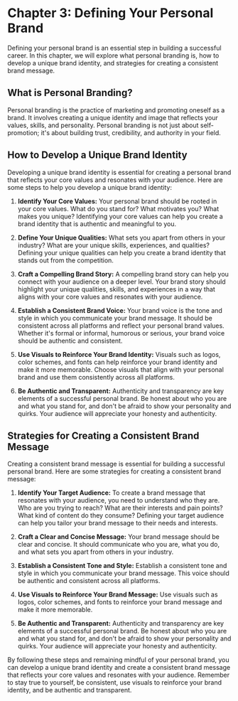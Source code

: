 Chapter 3: Defining Your Personal Brand
=======================================

Defining your personal brand is an essential step in building a successful career. In this chapter, we will explore what personal branding is, how to develop a unique brand identity, and strategies for creating a consistent brand message.

What is Personal Branding?
--------------------------

Personal branding is the practice of marketing and promoting oneself as a brand. It involves creating a unique identity and image that reflects your values, skills, and personality. Personal branding is not just about self-promotion; it's about building trust, credibility, and authority in your field.

How to Develop a Unique Brand Identity
--------------------------------------

Developing a unique brand identity is essential for creating a personal brand that reflects your core values and resonates with your audience. Here are some steps to help you develop a unique brand identity:

1. **Identify Your Core Values:** Your personal brand should be rooted in your core values. What do you stand for? What motivates you? What makes you unique? Identifying your core values can help you create a brand identity that is authentic and meaningful to you.

2. **Define Your Unique Qualities:** What sets you apart from others in your industry? What are your unique skills, experiences, and qualities? Defining your unique qualities can help you create a brand identity that stands out from the competition.

3. **Craft a Compelling Brand Story:** A compelling brand story can help you connect with your audience on a deeper level. Your brand story should highlight your unique qualities, skills, and experiences in a way that aligns with your core values and resonates with your audience.

4. **Establish a Consistent Brand Voice:** Your brand voice is the tone and style in which you communicate your brand message. It should be consistent across all platforms and reflect your personal brand values. Whether it's formal or informal, humorous or serious, your brand voice should be authentic and consistent.

5. **Use Visuals to Reinforce Your Brand Identity:** Visuals such as logos, color schemes, and fonts can help reinforce your brand identity and make it more memorable. Choose visuals that align with your personal brand and use them consistently across all platforms.

6. **Be Authentic and Transparent:** Authenticity and transparency are key elements of a successful personal brand. Be honest about who you are and what you stand for, and don't be afraid to show your personality and quirks. Your audience will appreciate your honesty and authenticity.

Strategies for Creating a Consistent Brand Message
--------------------------------------------------

Creating a consistent brand message is essential for building a successful personal brand. Here are some strategies for creating a consistent brand message:

1. **Identify Your Target Audience:** To create a brand message that resonates with your audience, you need to understand who they are. Who are you trying to reach? What are their interests and pain points? What kind of content do they consume? Defining your target audience can help you tailor your brand message to their needs and interests.

2. **Craft a Clear and Concise Message:** Your brand message should be clear and concise. It should communicate who you are, what you do, and what sets you apart from others in your industry.

3. **Establish a Consistent Tone and Style:** Establish a consistent tone and style in which you communicate your brand message. This voice should be authentic and consistent across all platforms.

4. **Use Visuals to Reinforce Your Brand Message:** Use visuals such as logos, color schemes, and fonts to reinforce your brand message and make it more memorable.

5. **Be Authentic and Transparent:** Authenticity and transparency are key elements of a successful personal brand. Be honest about who you are and what you stand for, and don't be afraid to show your personality and quirks. Your audience will appreciate your honesty and authenticity.

By following these steps and remaining mindful of your personal brand, you can develop a unique brand identity and create a consistent brand message that reflects your core values and resonates with your audience. Remember to stay true to yourself, be consistent, use visuals to reinforce your brand identity, and be authentic and transparent.
